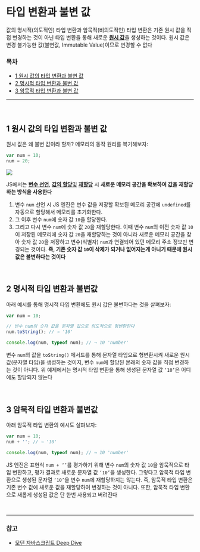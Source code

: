 # 타입 변환과 불변 값

값의 명시적(의도적인) 타입 변환과 암묵적(비의도적인) 타입 변환은 기존 원시 값을 직접 변경하는 것이 아닌 타입 변환을 통해 새로운 [**원시 값**]()을 생성하는 것이다. 원시 값은 변경 불가능한 값(불변값, Immutable Value)이므로 변경할 수 없다

### 목차

- [1 원시 값의 타입 변환과 불변 값](#1-원시-값의-타입-변환과-불변-값)
- [2 명시적 타입 변환과 불변 값](#2-명시적-타입-변환과-불변-값)
- [3 암묵적 타입 변환과 불변 값](#3-암묵적-타입-변환과-불변-값)

***

<br>

## 1 원시 값의 타입 변환과 불변 값

원시 값은 왜 불변 값이라 할까? 메모리의 동작 원리를 복기해보자:

```jsx
var num = 10;
num = 20; 
```

<img src="https://user-images.githubusercontent.com/92138751/231477423-251df17e-5e74-4b1e-bee9-05bcbc010513.png" style="max-width: 100%" align="center">

JS에서는 [**변수 선언**](https://www.notion.so/d6cf814d868c412a94346c3f2e07db1a), [**값의 할당**및]() [**재할당**]() 시 **새로운 메모리 공간을 확보하여 값을 재할당하는 방식을 사용한다**

1. 변수 `num` 선언 시 JS 엔진은 변수 값을 저장할 확보된 메모리 공간에 `undefined`를 자동으로 할당해서 메모리를 초기화한다.
2. 그 이후 변수 `num`에 숫자 값 `10`을 할당한다.
3. 그리고 다시 변수 `num`에 숫자 값 `20`을 재할당한다. 이때 변수 `num`의 이전 숫자 값 `10`이 저장된 메모리에 숫자 값 `20`을 재할당하는 것이 아니라 새로운 메모리 공간을 찾아 숫자 값 `20`을 저장하고 변수(식별자) `num`과 연결되어 있던 메모리 주소 정보만 변경되는 것이다. **즉, 기존 숫자 값 `10`이 삭제가 되거나 없어지는게 아니기 때문에 원시 값은 불변하다는 것이다**

<br>

## 2 명시적 타입 변환과 불변값

아래 예시를 통해 명시적 타입 변환에도 원시 값은 불변하다는 것을 살펴보자:

```jsx
var num = 10; 

// 변수 num의 숫자 값을 문자열 값으로 의도적으로 형변환한다
num.toString(); // → '10'

console.log(num, typeof num); // → 10 'number'
```

변수 `num`의 값을 `toString()` 메서드를 통해 문자열 타입으로 형변환시켜 새로운 원시 값(문자열 타입)을 생성하는 것이지, 변수 `num`에 할당된 본래의 숫자 값을 직접 변경하는 것이 아니다. 위 예제에서는 명시적 타입 변환을 통해 생성된 문자열 값 `‘10’`은 어디에도 할당되지 않는다

<br>

## 3 암묵적 타입 변환과 불변값

아래 암묵적 타입 변환의 예시도 살펴보자:

```jsx
var num = 10; 
num + ''; // → '10'

console.log(num, typeof num); // → 10 'number'
```

JS 엔진은 표현식 `num + ‘’`를 평가하기 위해 변수 `num`의 숫자 값 `10`을 암묵적으로 타입 변환하고, 평가 결과로 새로운 문자열 값 `‘10’`을 생성한다. 그렇다고 암묵적 타입 변환으로 생성된 문자열 `‘10’`을 변수 `num`에 재할당하지는 않는다. 즉, 암묵적 타입 변환은 기존 변수 값에 새로운 값을 재할당하여 변경하는 것이 아니다. 또한, 암묵적 타입 변환으로 새롭게 생성된 값은 단 한번 사용되고 버려진다

<br>

***

### 참고

- [모던 자바스크립트 Deep Dive](http://www.yes24.com/Product/Goods/92742567)

